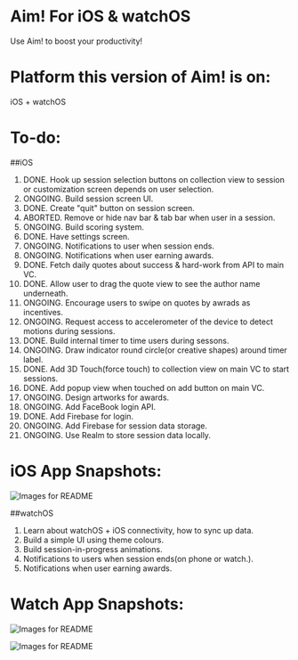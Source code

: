 # Aim! For iOS & watchOS
Use Aim! to boost your productivity!

# Platform this version of Aim! is on:
iOS + watchOS

# To-do: 

##iOS
1. DONE.   Hook up session selection buttons on collection view to session or customization screen depends on user selection. 
2. ONGOING.   Build session screen UI.
3. DONE.   Create "quit" button on session screen.
4. ABORTED.   Remove or hide nav bar & tab bar when user in a session.
5. ONGOING.   Build scoring system.
6. DONE.   Have settings screen.
7. ONGOING.   Notifications to user when session ends.
8. ONGOING.   Notifications when user earning awards.
9. DONE.   Fetch daily quotes about success & hard-work from API to main VC.
10. DONE.   Allow user to drag the quote view to see the author name underneath.
11. ONGOING.   Encourage users to swipe on quotes by awrads as incentives.
12. ONGOING.   Request access to accelerometer of the device to detect motions during sessions.
13. DONE.   Build internal timer to time users during sessons.
14. ONGOING.   Draw indicator round circle(or creative shapes) around timer label.
15. DONE.   Add 3D Touch(force touch) to collection view on main VC to start sessions.
16. DONE.   Add popup view when touched on add button on main VC.
17. ONGOING.   Design artworks for awards.
18. ONGOING.   Add FaceBook login API.
19. DONE.   Add Firebase for login.
20. ONGOING.   Add Firebase for session data storage.
21. ONGOING.   Use Realm to store session data locally.

# iOS App Snapshots:

![Images for README]()


##watchOS
1. Learn about watchOS + iOS connectivity, how to sync up data.
2. Build a simple UI using theme colours.
3. Build session-in-progress animations.
4. Notifications to users when session ends(on phone or watch.).
5. Notifications when user earning awards.

# Watch App Snapshots:

![Images for README](https://cloud.githubusercontent.com/assets/19420230/19915266/51111c76-a06e-11e6-9a84-0902f0b215ad.jpg)

![Images for README](https://cloud.githubusercontent.com/assets/19420230/19915265/50f23590-a06e-11e6-8368-946dc3cbe139.jpg)
